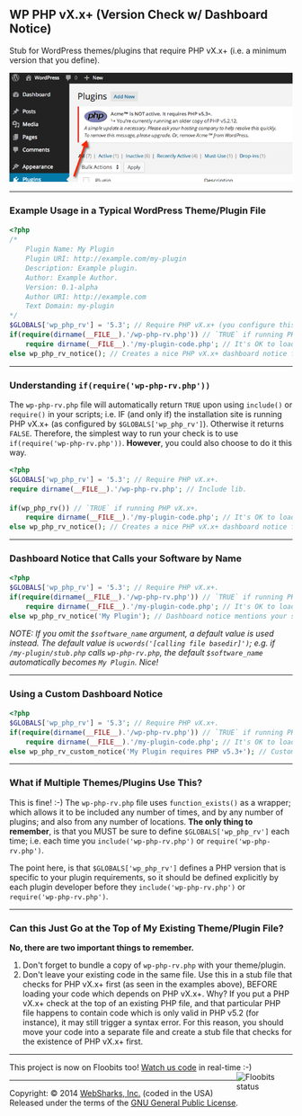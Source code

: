 ## WP PHP vX.x+ (Version Check w/ Dashboard Notice)

Stub for WordPress themes/plugins that require PHP vX.x+ (i.e. a minimum version that you define).

![screenshot](screenshot.png)

---

### Example Usage in a Typical WordPress Theme/Plugin File

```php
<?php
/*
	Plugin Name: My Plugin
	Plugin URI: http://example.com/my-plugin
	Description: Example plugin.
	Author: Example Author.
	Version: 0.1-alpha
	Author URI: http://example.com
	Text Domain: my-plugin
*/
$GLOBALS['wp_php_rv'] = '5.3'; // Require PHP vX.x+ (you configure this).
if(require(dirname(__FILE__).'/wp-php-rv.php')) // `TRUE` if running PHP vX.x+.
	require dirname(__FILE__).'/my-plugin-code.php'; // It's OK to load your plugin.
else wp_php_rv_notice(); // Creates a nice PHP vX.x+ dashboard notice for the site owner.
```

---

### Understanding `if(require('wp-php-rv.php'))`

The `wp-php-rv.php` file will automatically return `TRUE` upon using `include()` or `require()` in your scripts; i.e. IF (and only if) the installation site is running PHP vX.x+ (as configured by `$GLOBALS['wp_php_rv']`). Otherwise it returns `FALSE`. Therefore, the simplest way to run your check is to use `if(require('wp-php-rv.php'))`. **However**, you could also choose to do it this way.

```php
<?php
$GLOBALS['wp_php_rv'] = '5.3'; // Require PHP vX.x+.
require dirname(__FILE__).'/wp-php-rv.php'; // Include lib.

if(wp_php_rv()) // `TRUE` if running PHP vX.x+.
	require dirname(__FILE__).'/my-plugin-code.php'; // It's OK to load your plugin.
else wp_php_rv_notice(); // Creates a nice PHP vX.x+ dashboard notice for the site owner.
```

---

### Dashboard Notice that Calls your Software by Name

```php
<?php
$GLOBALS['wp_php_rv'] = '5.3'; // Require PHP vX.x+.
if(require(dirname(__FILE__).'/wp-php-rv.php')) // `TRUE` if running PHP vX.x+.
	require dirname(__FILE__).'/my-plugin-code.php'; // It's OK to load your plugin.
else wp_php_rv_notice('My Plugin'); // Dashboard notice mentions your software specifically.
```

_NOTE: If you omit the `$software_name` argument, a default value is used instead. The default value is `ucwords('[calling file basedir]')`; e.g. if `/my-plugin/stub.php` calls `wp-php-rv.php`, the default `$software_name` automatically becomes `My Plugin`. Nice!_

---

### Using a Custom Dashboard Notice

```php
<?php
$GLOBALS['wp_php_rv'] = '5.3'; // Require PHP vX.x+.
if(require(dirname(__FILE__).'/wp-php-rv.php')) // `TRUE` if running PHP vX.x+.
	require dirname(__FILE__).'/my-plugin-code.php'; // It's OK to load your plugin.
else wp_php_rv_custom_notice('My Plugin requires PHP v5.3+'); // Custom Dashboard notice.
```

---

### What if Multiple Themes/Plugins Use This?

This is fine! :-) The `wp-php-rv.php` file uses `function_exists()` as a wrapper; which allows it to be included any number of times, and by any number of plugins; and also from any number of locations. **The only thing to remember**, is that you MUST be sure to define `$GLOBALS['wp_php_rv']` each time; i.e. each time you `include('wp-php-rv.php')` or `require('wp-php-rv.php')`.

The point here, is that `$GLOBALS['wp_php_rv']` defines a PHP version that is specific to your plugin requirements, so it should be defined explicitly by each plugin developer before they `include('wp-php-rv.php')` or `require('wp-php-rv.php')`.

---

### Can this Just Go at the Top of My Existing Theme/Plugin File?

**No, there are two important things to remember.**

1. Don't forget to bundle a copy of `wp-php-rv.php` with your theme/plugin.
2. Don't leave your existing code in the same file. Use this in a stub file that checks for PHP vX.x+ first (as seen in the examples above), BEFORE loading your code which depends on PHP vX.x+. Why? If you put a PHP vX.x+ check at the top of an existing PHP file, and that particular PHP file happens to contain code which is only valid in PHP v5.2 (for instance), it may still trigger a syntax error. For this reason, you should move your code into a separate file and create a stub file that checks for the existence of PHP vX.x+ first.

---

This project is now on Floobits too! [Watch us code](https://floobits.com/jaswsinc/wp-php53/redirect) in real-time :-) <a href="https://floobits.com/jaswsinc/wp-php53/redirect"><img alt="Floobits status" width="100" height="40" src="https://floobits.com/jaswsinc/wp-php53.png" align="right" /></a>

---

Copyright: © 2014 [WebSharks, Inc.](http://www.websharks-inc.com/bizdev/) (coded in the USA)
Released under the terms of the [GNU General Public License](http://www.gnu.org/licenses/gpl-2.0.html).